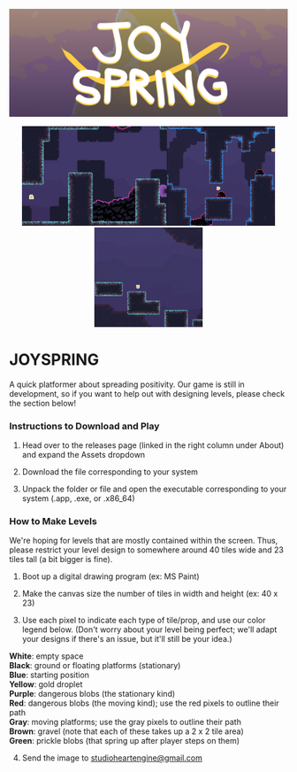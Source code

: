 ![](graphics/marketing/banner.png?raw=true)
<p align="center">
  <img src="graphics/marketing/dash.gif" height="180"><img src="graphics/marketing/blebs.gif" height="180"><img src="graphics/marketing/glide.gif" height="180">
</p>

# JOYSPRING
A quick platformer about spreading positivity. Our game is still in development, so if you want to help out with designing levels, please check the section below!

### Instructions to Download and Play
1. Head over to the releases page (linked in the right column under About) and expand the Assets dropdown

2. Download the file corresponding to your system

3. Unpack the folder or file and open the executable corresponding to your system (.app, .exe, or .x86_64)

### How to Make Levels
We're hoping for levels that are mostly contained within the screen. Thus, please restrict your level design to somewhere around 40 tiles wide and 23 tiles tall (a bit bigger is fine).
1. Boot up a digital drawing program (ex: MS Paint)

2. Make the canvas size the number of tiles in width and height (ex: 40 x 23)

3. Use each pixel to indicate each type of tile/prop, and use our color legend below. (Don't worry about your level being perfect; we'll adapt your designs if there's an issue, but it'll still be your idea.)    

**White**: empty space   
**Black**: ground or floating platforms (stationary)   
**Blue**: starting position   
**Yellow**: gold droplet   
**Purple**: dangerous blobs (the stationary kind)   
**Red**: dangerous blobs (the moving kind); use the red pixels to outline their path   
**Gray**: moving platforms; use the gray pixels to outline their path   
**Brown**: gravel (note that each of these takes up a 2 x 2 tile area)   
**Green**: prickle blobs (that spring up after player steps on them)   

4. Send the image to studioheartengine@gmail.com
